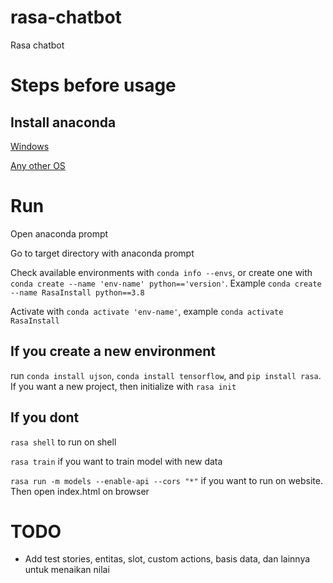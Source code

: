# rasa-chatbot

Rasa chatbot

# Steps before usage

## Install anaconda

[Windows](https://www.anaconda.com/products/individual#windows)

[Any other OS](https://docs.anaconda.com/anaconda/install/)

# Run
Open anaconda prompt

Go to target directory with anaconda prompt

Check available environments with `conda info --envs`, or create one with `conda create --name 'env-name' python=='version'`. Example `conda create --name RasaInstall python==3.8`

Activate with `conda activate 'env-name'`, example `conda activate RasaInstall`

## If you create a new environment
run `conda install ujson`, `conda install tensorflow`, and `pip install rasa`. If you want a new project, then initialize with `rasa init`

## If you dont
`rasa shell` to run on shell

`rasa train` if you want to train model with new data

`rasa run -m models --enable-api --cors "*"` if you want to run on website. Then open index.html on browser

# TODO

* Add test stories, entitas, slot, custom actions, basis data, dan lainnya untuk menaikan nilai
